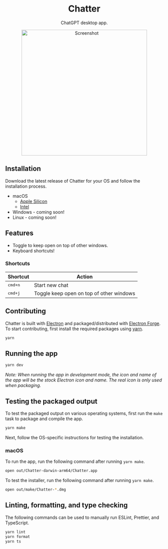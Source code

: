 <div align="center">
  <h1>Chatter</h1>
  <p>ChatGPT desktop app.</p>
  <img
    alt="Screenshot"
    src="https://github.com/mskelton/chatter/assets/25914066/c7ad4c7d-0bed-43ee-bb57-6205dac91434"
    width="400"
  />
</div>

## Installation

Download the latest release of Chatter for your OS and follow the installation
process.

- macOS
  - [Apple Silicon](https://github.com/mskelton/chatter/releases/download/latest/Chatter-1.0.0--arm64.dmg)
  - [Intel](https://github.com/mskelton/chatter/releases/download/latest/Chatter-1.0.0-x64.dmg)
- Windows - coming soon!
- Linux - coming soon!

## Features

- Toggle to keep open on top of other windows.
- Keyboard shortcuts!

### Shortcuts

| Shortcut         | Action                                   |
| ---------------- | ---------------------------------------- |
| <kbd>cmd+n</kbd> | Start new chat                           |
| <kbd>cmd+j</kbd> | Toggle keep open on top of other windows |

## Contributing

Chatter is built with [Electron](https://electronjs.org/) and
packaged/distributed with [Electron Forge](https://www.electronforge.io). To
start contributing, first install the required packages using
[yarn](https://yarnpkg.com).

```bash
yarn
```

## Running the app

```bash
yarn dev
```

_Note: When running the app in development mode, the icon and name of the app
will be the stock Electron icon and name. The real icon is only used when
packaging._

## Testing the packaged output

To test the packaged output on various operating systems, first run the `make`
task to package and compile the app.

```bash
yarn make
```

Next, follow the OS-specific instructions for testing the installation.

### macOS

To run the app, run the following command after running `yarn make`.

```bash
open out/Chatter-darwin-arm64/Chatter.app
```

To test the installer, run the following command after running `yarn make`.

```bash
open out/make/Chatter-*.dmg
```

## Linting, formatting, and type checking

The following commands can be used to manually run ESLint, Prettier, and
TypeScript.

```bash
yarn lint
yarn format
yarn ts
```
